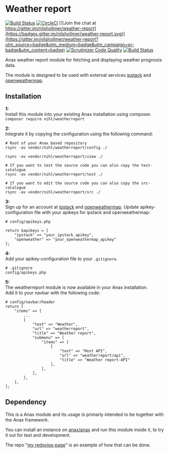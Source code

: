 # Weather report
[![Build Status](https://travis-ci.com/nilshollmer/weather-report.svg?branch=main)](https://travis-ci.com/nilshollmer/weather-report)
[![CircleCI](https://circleci.com/gh/nilshollmer/weather-report.svg?style=svg)](https://app.circleci.com/pipelines/github/nilshollmer/weather-report)
[![Join the chat at https://gitter.im/nilshollmer/weather-report](https://badges.gitter.im/nilshollmer/weather-report.svg)](https://gitter.im/nilshollmer/weather-report?utm_source=badge&utm_medium=badge&utm_campaign=pr-badge&utm_content=badge)
[![Scrutinizer Code Quality](https://scrutinizer-ci.com/g/nilshollmer/weather-report/badges/quality-score.png?b=main)](https://scrutinizer-ci.com/g/nilshollmer/weather-report/?branch=main)
[![Build Status](https://scrutinizer-ci.com/g/nilshollmer/weather-report/badges/build.png?b=main)](https://scrutinizer-ci.com/g/nilshollmer/weather-report/build-status/main)

Anax weather report module for fetching and displaying weather prognosis data.

The module is designed to be used with external services [ipstack](https://ipstack.com/) and [openweathermap](https://openweathermap.org/api).


## Installation

**1:**  
Install this module into your existing Anax installation using composer.  
`composer require nihl/weatherreport`

**2:**  
Integrate it by copying the configuration using the following command:
```
# Root of your Anax based repository
rsync -av vendor/nihl/weatherreport/config ./

rsync -av vendor/nihl/weatherreport/view ./

# If you want to test the source code you can also copy the test-catalogue
rsync -av vendor/nihl/weatherreport/test ./

# If you want to edit the source code you can also copy the src-catalogue
rsync -av vendor/nihl/weatherreport/src ./
```

**3:**  
Sign up for an account at [ipstack](https://ipstack.com/) and [openweathermap](https://openweathermap.org/api).
Update apikey-configuration file with your apikeys for ipstack and openweathermap:

```
# config/apikeys.php

return $apikeys = [
    "ipstack" => "your_ipstack_apikey",
    "openweather" => "your_openweathermap_apikey"
];
```

**4:**  
Add your apikey-configuration file to your `.gitignore`.
```
# .gitignore
config/apikeys.php
```

**5:**  
The weatherreport module is now available in your Anax installation.  
Add it to your navbar with the following code:
```
# config/navbar/header
return [
    "items" => [
        ...
        [
            "text" => "Weather",
            "url" => "weatherreport",
            "title" => "Weather report",
            "submenu" => [
                "items" => [
                    [
                        "text" => "Rest API",
                        "url" => "weatherreport/api",
                        "title" => "Weather report-API"
                    ],
                ],
            ],
        ],
    ],
];
```

## Dependency

This is a Anax module and its usage is primarly intended to be together with the Anax framework.

You can install an instance on [anax/anax](https://github.com/canax/anax) and run this module inside it, to try it out for test and development.

The repo "[my redovisa-page](https://github.com/nilshollmer/redovisning-ramverk1)" is an example of how that can be done.
